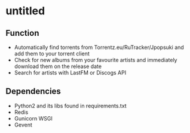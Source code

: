 # untitled

## Function
* Automatically find torrents from Torrentz.eu/RuTracker/Jpopsuki and add them to your torrent client
* Check for new albums from your favourite artists and immediately download them on the release date
* Search for artists with LastFM or Discogs API

## Dependencies
* Python2 and its libs found in requirements.txt
* Redis
* Gunicorn WSGI
* Gevent
